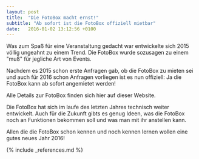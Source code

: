 ```yaml
---
layout: post
title:  "Die FotoBox macht ernst!"
subtitle: "Ab sofort ist die FotoBox offiziell mietbar"
date:   2016-01-02 13:12:56 +0100
---
```

Was zum Spaß für eine Veranstaltung gedacht war entwickelte sich 2015 völlig ungeahnt zu einem Trend. Die FotoBox wurde sozusagen zu einem "muß" für jegliche Art von Events. 

Nachdem es 2015 schon erste Anfragen gab, ob die FotoBox zu mieten sei und auch für 2016 schon Anfragen vorliegen ist es nun offiziell: Ja die FotoBox kann ab sofort angemietet werden! 

Alle Details zur FotoBox finden sich hier auf dieser Website. 

Die FotoBox hat sich im laufe des letzten Jahres technisch weiter entwickelt. Auch für die Zukunft gibts es genug Ideen, was die FotoBox noch an Funktionen bekommen soll und was man mit ihr anstellen kann.

Allen die die FotoBox schon kennen und noch kennen lernen wollen eine gutes neues Jahr 2016! 

{% include _references.md %}
